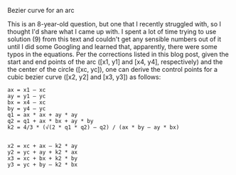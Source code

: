 Bezier curve for an arc

This is an 8-year-old question, but one that I recently struggled with, so I thought I'd share what I came up with. I spent a lot of time trying to use solution (9) from this text and couldn't get any sensible numbers out of it until I did some Googling and learned that, apparently, there were some typos in the equations. Per the corrections listed in this blog post, given the start and end points of the arc ([x1, y1] and [x4, y4], respectively) and the the center of the circle ([xc, yc]), one can derive the control points for a cubic bezier curve ([x2, y2] and [x3, y3]) as follows:

    ax = x1 – xc
    ay = y1 – yc
    bx = x4 – xc
    by = y4 – yc
    q1 = ax * ax + ay * ay
    q2 = q1 + ax * bx + ay * by
    k2 = 4/3 * (√(2 * q1 * q2) – q2) / (ax * by – ay * bx)


    x2 = xc + ax – k2 * ay
    y2 = yc + ay + k2 * ax
    x3 = xc + bx + k2 * by                                 
    y3 = yc + by – k2 * bx
